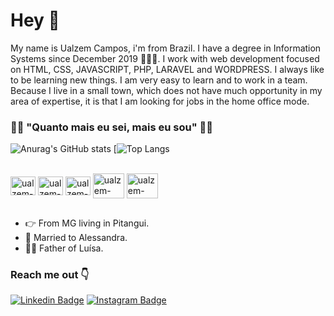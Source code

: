 # Hey 👋

My name is Ualzem Campos, i'm from Brazil. I have a degree  in Information Systems since December 2019 👨🏻‍🎓. I work with web development focused on HTML, CSS, JAVASCRIPT, PHP, LARAVEL and WORDPRESS. I always like to be learning new things. I am very easy to learn and to work in a team. Because I live in a small town, which does not have much opportunity in my area of ​​expertise, it is that I am looking for jobs in the home office mode.


### 👨‍💻 "Quanto mais eu sei, mais eu sou" 👨‍💻
![Anurag's GitHub stats](https://github-readme-stats.vercel.app/api?username=ualzem&show_icons=true&theme=radical)
[![Top Langs](https://github-readme-stats.vercel.app/api/top-langs/?username=ualzem&layout=compact&langs_count=16&theme=dracula)<br>
<div style="display: inline_block"><br>
  <img align="center" alt="ualzem-HTML" height="30" width="40" src="https://cdn.jsdelivr.net/gh/devicons/devicon/icons/html5/html5-original.svg" />
   <img align="center" alt="ualzem-CSS" height="30" width="40" src="https://cdn.jsdelivr.net/gh/devicons/devicon/icons/css3/css3-original.svg" />
   <img align="center" alt="ualzem-JS" height="30" width="40" src="https://cdn.jsdelivr.net/gh/devicons/devicon/icons/javascript/javascript-original.svg" />
   <img align="center" alt="ualzem-PHP" height="40" width="50" src="https://cdn.jsdelivr.net/gh/devicons/devicon/icons/php/php-original.svg" />
  <img align="center" alt="ualzem-wordpress" height="40" width="50" src="https://cdn.jsdelivr.net/gh/devicons/devicon/icons/wordpress/wordpress-plain.svg" />
 
  
  </div>
 
 ##
 



  
  



- 👉 From MG living in Pitangui.
- 👫 Married to Alessandra.
- 🧍‍♀️ Father of Luísa.


### Reach me out 👇
[![Linkedin Badge](https://img.shields.io/badge/-Ualzem%20Campos-0074b4?style=flat-square&logo=Linkedin&logoColor=white&link=https://www.linkedin.com/in/diego-schell-fernandes/)](https://www.linkedin.com/in/ualzem-campos/)  [![Instagram Badge](https://img.shields.io/badge/-Instagram-violet?style=flat-square&logo=Instagram&logoColor=white&link=https://https://www.instagram.com/ualzem/)](https://www.instagram.com/ualzem/)





